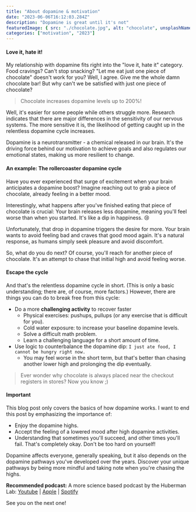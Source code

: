 ```yaml
---
title: "About dopamine & motivation"
date: "2023-06-06T16:12:03.284Z"
description: "Dopamine is great until it's not"
featuredImage: { src: "./chocolate.jpg", alt: "chocolate", unsplashName: "@tetiana_bykovets" }
categories: ["motivation", "2023"]
---
```

  
#### Love it, hate it!

My relationship with dopamine fits right into the "love it, hate it" category. Food cravings? Can't stop snacking? "Let me eat just one piece of chocolate" doesn't work for you? Well, I agree. Give me the whole damn chocolate bar! But why can't we be satisfied with just one piece of chocolate?

> Chocolate increases dopamine levels up to 200%!    

Well, it's easier for some people while others struggle more. Research indicates that there are major differences in the sensitivity of our nervous systems. The more sensitive it is, the likelihood of getting caught up in the relentless dopamine cycle increases.

Dopamine is a neurotransmitter - a chemical released in our brain. It's the driving force behind our motivation to achieve goals and also regulates our emotional states, making us more resilient to change.

#### An example: The rollercoaster dopamine cycle

Have you ever experienced that surge of excitement when your brain anticipates a dopamine boost? Imagine reaching out to grab a piece of chocolate, already feeling in a better mood.

Interestingly, what happens after you've finished eating that piece of chocolate is crucial: Your brain releases less dopamine, meaning you'll feel worse than when you started. It's like a dip in happiness. 😢

Unfortunately, that drop in dopamine triggers the desire for more. Your brain wants to avoid feeling bad and craves that good mood again. It's a natural response, as humans simply seek pleasure and avoid discomfort.

So, what do you do next? Of course, you'll reach for another piece of chocolate. It's an attempt to chase that initial high and avoid feeling worse.

#### Escape the cycle 

And that's the relentless dopamine cycle in short. (This is only a basic understanding; there are, of course, more factors.) However, there are things you can do to break free from this cycle:


- Do a more **challenging activity** to recover faster
    - Physical exercises: pushups, pullups (or any exercise that is difficult for you).
    - Cold water exposure: to increase your baseline dopamine levels.
    - Solve a difficult math problem.
    - Learn a challenging language for a short amount of time.
- Use logic to counterbalance the dopamine dip: `I just ate food, I cannot be hungry right now.`
    - You may feel worse in the short term, but that's better than chasing another lower high and prolonging the dip eventually.

> Ever wonder why chocolate is always placed near the checkout registers in stores? 
> Now you know ;)

#### Important

This blog post only covers the basics of how dopamine works. I want to end this post by emphasizing the importance of:
- Enjoy the dopamine highs.
- Accept the feeling of a lowered mood after high dopamine activities.
- Understanding that sometimes you'll succeed, and other times you'll fail. That's completely okay. Don't be too hard on yourself!

Dopamine affects everyone, generally speaking, but it also depends on the dopamine pathways you've developed over the years. Discover your unique pathways by being more mindful and taking note when you're chasing the highs.


**Recommended podcast:**
A more science based podcast by the Huberman Lab:
[Youtube](https://www.youtube.com/watch?v=K-TW2Chpz4k) |
[Apple](https://podcasts.apple.com/us/podcast/huberman-lab/id1545953110?i=1000606049488) | 
[Spotify](https://open.spotify.com/episode/1olAVb6VJe5us6yZvgy3FG?si=ff178c46c2cc41a2&nd=1)

See you on the next one!
